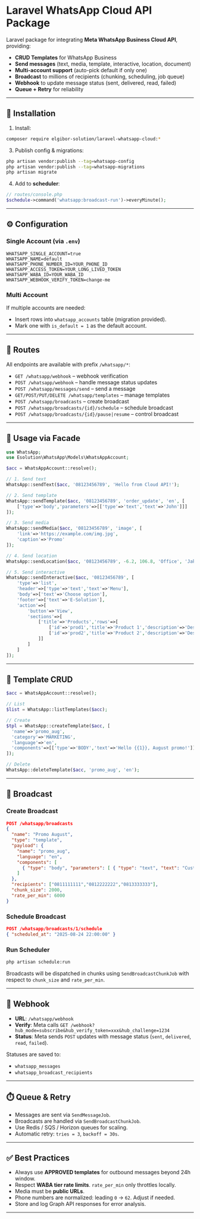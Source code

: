 # Laravel WhatsApp Cloud API Package

Laravel package for integrating **Meta WhatsApp Business Cloud API**, providing:

- **CRUD Templates** for WhatsApp Business
- **Send messages** (text, media, template, interactive, location, document)
- **Multi-account support** (auto-pick default if only one)
- **Broadcast** to millions of recipients (chunking, scheduling, job queue)
- **Webhook** to update message status (sent, delivered, read, failed)
- **Queue + Retry** for reliability

---

## 🚀 Installation

1. Install:
```bash
composer require elgibor-solution/laravel-whatsapp-cloud:*
```

3. Publish config & migrations:
```bash
php artisan vendor:publish --tag=whatsapp-config
php artisan vendor:publish --tag=whatsapp-migrations
php artisan migrate
```

4. Add to **scheduler**:
```php
// routes/console.php
$schedule->command('whatsapp:broadcast-run')->everyMinute();
```

---

## ⚙️ Configuration

### Single Account (via `.env`)

```env
WHATSAPP_SINGLE_ACCOUNT=true
WHATSAPP_NAME=default
WHATSAPP_PHONE_NUMBER_ID=YOUR_PHONE_ID
WHATSAPP_ACCESS_TOKEN=YOUR_LONG_LIVED_TOKEN
WHATSAPP_WABA_ID=YOUR_WABA_ID
WHATSAPP_WEBHOOK_VERIFY_TOKEN=change-me
```

### Multi Account
If multiple accounts are needed:
- Insert rows into `whatsapp_accounts` table (migration provided).
- Mark one with `is_default = 1` as the default account.

---

## 📡 Routes

All endpoints are available with prefix `/whatsapp/*`:

- `GET /whatsapp/webhook` – webhook verification
- `POST /whatsapp/webhook` – handle message status updates
- `POST /whatsapp/messages/send` – send a message
- `GET/POST/PUT/DELETE /whatsapp/templates` – manage templates
- `POST /whatsapp/broadcasts` – create broadcast
- `POST /whatsapp/broadcasts/{id}/schedule` – schedule broadcast
- `POST /whatsapp/broadcasts/{id}/pause|resume` – control broadcast

---

## 🧩 Usage via Facade

```php
use WhatsApp;
use Esolution\WhatsApp\Models\WhatsAppAccount;

$acc = WhatsAppAccount::resolve();

// 1. Send text
WhatsApp::sendText($acc, '08123456789', 'Hello from Cloud API!');

// 2. Send template
WhatsApp::sendTemplate($acc, '08123456789', 'order_update', 'en', [
    ['type'=>'body','parameters'=>[['type'=>'text','text'=>'John']]]
]);

// 3. Send media
WhatsApp::sendMedia($acc, '08123456789', 'image', [
    'link'=>'https://example.com/img.jpg',
    'caption'=>'Promo'
]);

// 4. Send location
WhatsApp::sendLocation($acc, '08123456789', -6.2, 106.8, 'Office', 'Jakarta');

// 5. Send interactive
WhatsApp::sendInteractive($acc, '08123456789', [
    'type'=>'list',
    'header'=>['type'=>'text','text'=>'Menu'],
    'body'=>['text'=>'Choose option'],
    'footer'=>['text'=>'E-Solution'],
    'action'=>[
        'button'=>'View',
        'sections'=>[
            ['title'=>'Products','rows'=>[
                ['id'=>'prod1','title'=>'Product 1','description'=>'Description 1'],
                ['id'=>'prod2','title'=>'Product 2','description'=>'Description 2'],
            ]]
        ]
    ]
]);
```

---

## 📜 Template CRUD

```php
$acc = WhatsAppAccount::resolve();

// List
$list = WhatsApp::listTemplates($acc);

// Create
$tpl = WhatsApp::createTemplate($acc, [
  'name'=>'promo_aug',
  'category'=>'MARKETING',
  'language'=>'en',
  'components'=>[['type'=>'BODY','text'=>'Hello {{1}}, August promo!']]
]);

// Delete
WhatsApp::deleteTemplate($acc, 'promo_aug', 'en');
```

---

## 📢 Broadcast

### Create Broadcast
```json
POST /whatsapp/broadcasts
{
  "name": "Promo August",
  "type": "template",
  "payload": {
    "name": "promo_aug",
    "language": "en",
    "components": [
      { "type": "body", "parameters": [ { "type": "text", "text": "Customer" } ] }
    ]
  },
  "recipients": ["0811111111","0812222222","0813333333"],
  "chunk_size": 2000,
  "rate_per_min": 6000
}
```

### Schedule Broadcast
```json
POST /whatsapp/broadcasts/1/schedule
{ "scheduled_at": "2025-08-24 22:00:00" }
```

### Run Scheduler
```bash
php artisan schedule:run
```

Broadcasts will be dispatched in chunks using `SendBroadcastChunkJob` with respect to `chunk_size` and `rate_per_min`.

---

## 🔔 Webhook

- **URL**: `/whatsapp/webhook`
- **Verify**: Meta calls `GET /webhook?hub_mode=subscribe&hub_verify_token=xxx&hub_challenge=1234`
- **Status**: Meta sends `POST` updates with message status (`sent`, `delivered`, `read`, `failed`).

Statuses are saved to:
- `whatsapp_messages`
- `whatsapp_broadcast_recipients`

---

## ⏱️ Queue & Retry

- Messages are sent via `SendMessageJob`.
- Broadcasts are handled via `SendBroadcastChunkJob`.
- Use Redis / SQS / Horizon queues for scaling.
- Automatic retry: `tries = 3`, `backoff = 30s`.

---

## ✅ Best Practices

- Always use **APPROVED templates** for outbound messages beyond 24h window.
- Respect **WABA tier rate limits**. `rate_per_min` only throttles locally.
- Media must be **public URLs**.
- Phone numbers are normalized: leading `0` → `62`. Adjust if needed.
- Store and log Graph API responses for error analysis.

---
